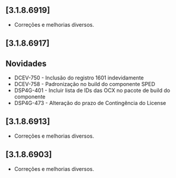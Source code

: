 ﻿## [3.1.8.6919]

* Corre&ccedil;&otilde;es e melhorias diversos.

## [3.1.8.6917]

## Novidades
* DCEV-750 - Inclusão do registro 1601 indevidamente
* DCEV-758 - Padronização no build do componente SPED
* DSP4G-401 - Incluir lista de IDs das OCX no pacote de build do componente
* DSP4G-473 - Alteração do prazo de Contingência do License


## [3.1.8.6913]

* Corre&ccedil;&otilde;es e melhorias diversos.

## [3.1.8.6903]

* Corre&ccedil;&otilde;es e melhorias diversos.






